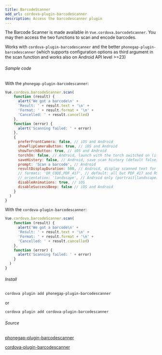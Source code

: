 ```yaml
---
title: BarcodeScanner
add_url: cordova-plugin-barcodescanner
description: Access the barcodescanner plugin
---
```


The Barcode Scanner is made available in `Vue.cordova.barcodeScanner`. You may then access the two functions to scan and encode barcodes.

Works with `cordova-plugin-barcodescanner` and the better `phonegap-plugin-barcodescanner` (which supports configuration options as third argument in the scan function and works also on Android API level >=23)

###### Sample code
With the `phonegap-plugin-barcodescanner`:
```javascript
Vue.cordova.barcodeScanner.scan(
    function (result) {
      alert('We got a barcode\n' +
      'Result: ' + result.text + '\n' +
      'Format: ' + result.format + '\n' +
      'Cancelled: ' + result.cancelled)
    },
    function (error) {
      alert('Scanning failed: ' + error)
    },
    {
      preferFrontCamera: false, // iOS and Android
      showFlipCameraButton: true, // iOS and Android
      showTorchButton: true, // iOS and Android
      torchOn: false, // Android, launch with the torch switched on (if available)
      saveHistory: false, // Android, save scan history (default false)
      prompt: 'Scan a barcode', // Android
      resultDisplayDuration: 500, // Android, display scanned text for X ms. 0 suppresses it entirely, default 1500
      // formats: 'QR_CODE,PDF_417', // default: all but PDF_417 and RSS_EXPANDED
      // orientation: 'landscape', // Android only (portrait|landscape), default unset so it rotates with the device
      disableAnimations: true, // iOS
      disableSuccessBeep: false // iOS and Android
    }
  )
}
```

With the `cordova-plugin-barcodescanner`:
```javascript
Vue.cordova.barcodeScanner.scan(
    function (result) {
      alert('We got a barcode\n' +
      'Result: ' + result.text + '\n' +
      'Format: ' + result.format + '\n' +
      'Cancelled: ' + result.cancelled)
    },
    function (error) {
      alert('Scanning failed: ' + error)
    }
  )
}
```

###### Install

```bash
cordova plugin add phonegap-plugin-barcodescanner
```
or
```bash
cordova plugin add cordova-plugin-barcodescanner
```

###### Source

<a href="https://www.npmjs.com/package/phonegap-plugin-barcodescanner" target="_blank" class="icon npm">phonegap-plugin-barcodescanner</a>

<a href="https://www.npmjs.com/package/cordova-plugin-barcodescanner" target="_blank" class="icon npm">cordova-plugin-barcodescanner</a>
